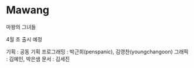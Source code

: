 # Mawang
마왕의 그녀들

4월 초 출시 예정

기획       : 공동 기획
프로그래밍 : 박근희(penspanic), 김영찬(youngchangoon)
그래픽     : 김예인, 박은샘
문서       : 김세진
